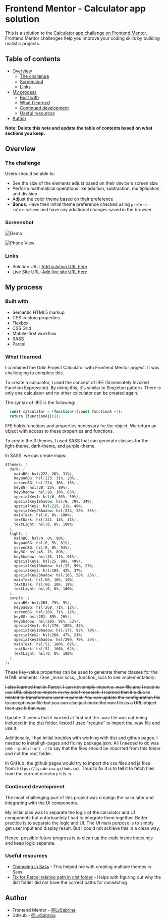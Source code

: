 # Frontend Mentor - Calculator app solution

This is a solution to the [Calculator app challenge on Frontend Mentor](https://www.frontendmentor.io/challenges/calculator-app-9lteq5N29). Frontend Mentor challenges help you improve your coding skills by building realistic projects.

## Table of contents

- [Overview](#overview)
  - [The challenge](#the-challenge)
  - [Screenshot](#screenshot)
  - [Links](#links)
- [My process](#my-process)
  - [Built with](#built-with)
  - [What I learned](#what-i-learned)
  - [Continued development](#continued-development)
  - [Useful resources](#useful-resources)
- [Author](#author)

**Note: Delete this note and update the table of contents based on what sections you keep.**

## Overview

### The challenge

Users should be able to:

- See the size of the elements adjust based on their device's screen size
- Perform mathmatical operations like addition, subtraction, multiplication, and division
- Adjust the color theme based on their preference
- **Bonus**: Have their initial theme preference checked using `prefers-color-scheme` and have any additional changes saved in the browser

### Screenshot

![Demo](./public/images/demo.gif)

![Phone View](./public/images/Calculator_Phone.png)

### Links

- Solution URL: [Add solution URL here](https://your-solution-url.com)
- Live Site URL: [Add live site URL here](https://your-live-site-url.com)

## My process

### Built with

- Semantic HTML5 markup
- CSS custom properties
- Flexbox
- CSS Grid
- Mobile-first workflow
- SASS
- Parcel

### What I learned

I combined the Odin Project Calculator with Frontend Mentor project. It was challenging to complete this.

To create a calculator, I used the concept of IIFE (Immediately Invoked Function Expression). By doing this, it's similar to Singleton pattern. There is only one calculator and no other calculator can be created again.

The syntax of IIFE is the following:

```js
  const calculator = (function(){const functionA =();
  return {functionA}})();
```

IIFE holds functions and properties necessary for the object. We return an object with access to these properties and functions.

To create the 3 themes, I used SASS that can generate classes for the: light-theme, dark-theme, and purple-theme.

In SASS, we can create maps:

```css
$themes: (
  dark: (
    mainBG: hsl(222, 26%, 31%),
    keypadBG: hsl(223, 31%, 20%),
    screenBG: hsl(224, 36%, 15%),
    keyBG: hsl(30, 25%, 89%),
    keyShadow: hsl(28, 16%, 65%),
    specialKey1: hsl(6, 63%, 50%),
    specialKey1Shadow: hsl(6, 70%, 34%),
    specialKey2: hsl(225, 21%, 49%),
    specialKey2Shadow: hsl(224, 28%, 35%),
    mainText: hsl(0, 0%, 100%),
    textDark: hsl(221, 14%, 31%),
    textLight: hsl(0, 0%, 100%)
  ),
  light: (
    mainBG: hsl(0, 0%, 90%),
    keypadBG: hsl(0, 5%, 81%),
    screenBG: hsl(0, 0%, 93%),
    keyBG: hsl(45, 7%, 89%),
    keyShadow: hsl(35, 11%, 61%),
    specialKey1: hsl(25, 98%, 40%),
    specialKey1Shadow: hsl(25, 99%, 27%),
    specialKey2: hsl(185, 42%, 37%),
    specialKey2Shadow: hsl(185, 58%, 25%),
    mainText: hsl(60, 10%, 19%),
    textDark: hsl(60, 10%, 19%),
    textLight: hsl(0, 0%, 100%)
  ),
  purple: (
    mainBG: hsl(268, 75%, 9%),
    keypadBG: hsl(268, 71%, 12%),
    screenBG: hsl(268, 71%, 12%),
    keyBG: hsl(281, 89%, 26%),
    keyShadow: hsl(285, 91%, 52%),
    specialKey1: hsl(176, 100%, 44%),
    specialKey1Shadow: hsl(177, 92%, 70%),
    specialKey2: hsl(268, 47%, 21%),
    specialKey2Shadow: hsl(290, 70%, 36%),
    mainText: hsl(52, 100%, 62%),
    textDark: hsl(52, 100%, 62%),
    textLight: hsl(0, 0%, 100%)
  )
);
```

These key-value properties can be used to generate theme classes for the HTML elements. (See \_mixin.scss, \_function_scss to see implementation).

~~I also learned that in Parcel, I can not simply import a .wav file and I need to use URL object to import. In my brief research, I learned that it's due to related to transformers used in parcel. You can update the configuration file to accept .wav file but you can also just make the wav file as a URL object then use it that way.~~

Update: It seems that it worked at first but the .wav file was not being included in the dist folder. Insted I used "require" to import the .wav file and use it.

Additionally, I had initial troubles with working with dist and github pages. I needed to install gh-pages and fix my package.json. 
All I needed to do was use `--public-url ./` to say that the files should be imported from this folder and not the root folder. 

In GitHub, the github pages would try to import the css files and js files from: `https://lysabrina.github.io/`. Thus to fix it is to tell it to fetch files from the current directory it is in.


### Continued development

The most challenging part of this project was creatign the calculator and integrating with the UI components.

My initial plan was to separate the logic of the calculator and UI components but unfortuantely I had to integrate them together.
Better practice is to separate the logic and UI. The UI main purpose is to simply get user input and display result. But I could not achieve this in a clean way.

Hence, possible future progress is to clean up the code inside index.mjs and keep logic separate.

### Useful resources

- [Themeing in Sass](https://david-x.medium.com/light-mode-dark-mode-dynamic-theming-through-scss-mixin-c86e57a4de49) - This helped me with creating multiple themes in Sass!
- [Fix for Parcel relative path in dist folder](https://stackoverflow.com/questions/57484075/parcel-paths-to-css-and-js-not-linking-correctly) - Helps with figuring out why the dist folder did not have the correct paths for connecting

## Author

- Frontend Mentor - [@LySabrina](https://www.frontendmentor.io/profile/LySabrina)
- GitHub - [@LySabrina](https://github.com/LySabrina)
